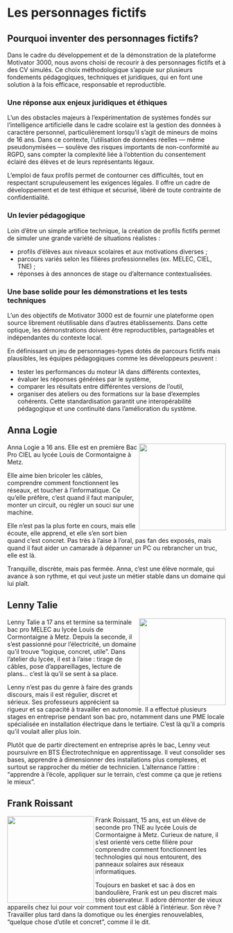 # Les personnages fictifs

## Pourquoi inventer des personnages fictifs?

Dans le cadre du développement et de la démonstration de la plateforme Motivator 3000, nous avons choisi de recourir à des personnages fictifs et à des CV simulés. Ce choix méthodologique s’appuie sur plusieurs fondements pédagogiques, techniques et juridiques, qui en font une solution à la fois efficace, responsable et reproductible.

### Une réponse aux enjeux juridiques et éthiques
L’un des obstacles majeurs à l’expérimentation de systèmes fondés sur l’intelligence artificielle dans le cadre scolaire est la gestion des données à caractère personnel, particulièrement lorsqu’il s’agit de mineurs de moins de 16 ans. Dans ce contexte, l’utilisation de données réelles — même pseudonymisées — soulève des risques importants de non-conformité au RGPD, sans compter la complexité liée à l’obtention du consentement éclairé des élèves et de leurs représentants légaux.

L’emploi de faux profils permet de contourner ces difficultés, tout en respectant scrupuleusement les exigences légales. Il offre un cadre de développement et de test éthique et sécurisé, libéré de toute contrainte de confidentialité.

### Un levier pédagogique
Loin d’être un simple artifice technique, la création de profils fictifs permet de simuler une grande variété de situations réalistes :
- profils d’élèves aux niveaux scolaires et aux motivations diverses ;
- parcours variés selon les filières professionnelles (ex. MELEC, CIEL, TNE) ;
- réponses à des annonces de stage ou d’alternance contextualisées.

### Une base solide pour les démonstrations et les tests techniques
L’un des objectifs de Motivator 3000 est de fournir une plateforme open source librement réutilisable dans d’autres établissements. Dans cette optique, les démonstrations doivent être reproductibles, partageables et indépendantes du contexte local.

En définissant un jeu de personnages-types dotés de parcours fictifs mais plausibles, les équipes pédagogiques comme les développeurs peuvent :
- tester les performances du moteur IA dans différents contextes,
- évaluer les réponses générées par le système,
- comparer les résultats entre différentes versions de l’outil,
- organiser des ateliers ou des formations sur la base d’exemples cohérents.
Cette standardisation garantit une interopérabilité pédagogique et une continuité dans l’amélioration du système.


## Anna Logie

<img align="right" src="https://github.com/user-attachments/assets/80503c4d-f916-4101-805e-064c69a92dcc" height="200">
Anna Logie a 16 ans. Elle est en première Bac Pro CIEL au lycée Louis de Cormontaigne à Metz.

Elle aime bien bricoler les câbles, comprendre comment fonctionnent les réseaux, et toucher à l’informatique. Ce qu’elle préfère, c’est quand il faut manipuler, monter un circuit, ou régler un souci sur une machine.

Elle n’est pas la plus forte en cours, mais elle écoute, elle apprend, et elle s’en sort bien quand c’est concret. Pas très à l’aise à l’oral, pas fan des exposés, mais quand il faut aider un camarade à dépanner un PC ou rebrancher un truc, elle est là.

Tranquille, discrète, mais pas fermée. Anna, c’est une élève normale, qui avance à son rythme, et qui veut juste un métier stable dans un domaine qui lui plaît.




## Lenny Talie

<img align="right" src="https://github.com/user-attachments/assets/0265d4e6-7c67-406c-ada0-0d1f29e613ec" height="200">
Lenny Talie a 17 ans et termine sa terminale bac pro MELEC au lycée Louis de Cormontaigne à Metz. Depuis la seconde, il s’est passionné pour l’électricité, un domaine qu’il trouve “logique, concret, utile”. Dans l’atelier du lycée, il est à l’aise : tirage de câbles, pose d’appareillages, lecture de plans… c’est là qu’il se sent à sa place.

Lenny n’est pas du genre à faire des grands discours, mais il est régulier, discret et sérieux. Ses professeurs apprécient sa rigueur et sa capacité à travailler en autonomie. Il a effectué plusieurs stages en entreprise pendant son bac pro, notamment dans une PME locale spécialisée en installation électrique dans le tertiaire. C’est là qu’il a compris qu’il voulait aller plus loin.

Plutôt que de partir directement en entreprise après le bac, Lenny veut poursuivre en BTS Électrotechnique en apprentissage. Il veut consolider ses bases, apprendre à dimensionner des installations plus complexes, et surtout se rapprocher du métier de technicien. L’alternance l’attire : “apprendre à l’école, appliquer sur le terrain, c’est comme ça que je retiens le mieux”.



## Frank Roissant
<img align="left" src="https://github.com/user-attachments/assets/eff609c2-8440-4963-bb13-b17ab570b790" height ="200">
Frank Roissant, 15 ans, est un élève de seconde pro TNE au lycée Louis de Cormontaigne à Metz. Curieux de nature, il s’est orienté vers cette filière pour comprendre comment fonctionnent les technologies qui nous entourent, des panneaux solaires aux réseaux informatiques.

Toujours en basket et sac à dos en bandoulière, Frank est un peu discret mais très observateur. Il adore démonter de vieux appareils chez lui pour voir comment tout est câblé à l’intérieur. Son rêve ? Travailler plus tard dans la domotique ou les énergies renouvelables, “quelque chose d’utile et concret”, comme il le dit.





